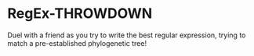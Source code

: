 # RegEx-THROWDOWN
Duel with a friend as you try to write the best regular expression, trying to match a pre-established phylogenetic tree!
